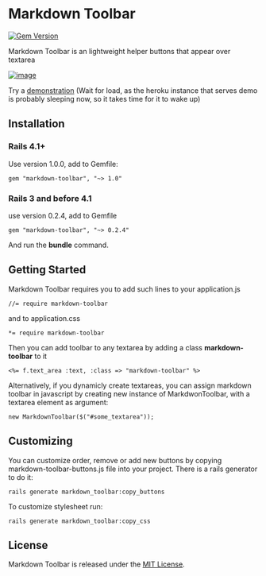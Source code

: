 Markdown Toolbar
================

[![Gem Version](https://badge.fury.io/rb/markdown-toolbar.svg)](http://badge.fury.io/rb/markdown-toolbar)

Markdown Toolbar is an lightweight helper buttons that appear over textarea

[![image](http://fuksito.com/markdown-toolbar-preview.png)](http://markdown-toolbar-example.herokuapp.com/)


Try a [demonstration](http://markdown-toolbar-example.herokuapp.com/) 
(Wait for load, as the heroku instance that serves demo is probably sleeping now, so it takes time for it to wake up)

Installation
------------

### Rails 4.1+

Use version 1.0.0, add to Gemfile:

    gem "markdown-toolbar", "~> 1.0"

### Rails 3 and before 4.1

use version 0.2.4, add to Gemfile

    gem "markdown-toolbar", "~> 0.2.4"

And run the **bundle** command.


Getting Started
---------------

Markdown Toolbar requires you to add such lines to your application.js

    //= require markdown-toolbar

and to application.css

    *= require markdown-toolbar

Then you can add toolbar to any textarea by adding a class **markdown-toolbar** to it

    <%= f.text_area :text, :class => "markdown-toolbar" %>

Alternatively, if you dynamicly create textareas, you can assign markdown toolbar in javascript by creating new instance of MarkdwonToolbar, with a textarea element as argument:

    new MarkdownToolbar($("#some_textarea"));

Customizing
-----------

You can customize order, remove or add new buttons by copying markdown-toolbar-buttons.js file into your project.
There is a rails generator to do it:

    rails generate markdown_toolbar:copy_buttons

To customize stylesheet run:

    rails generate markdown_toolbar:copy_css

License
-------

Markdown Toolbar is released under the [MIT License](http://www.opensource.org/licenses/MIT).
